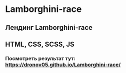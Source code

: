 # Lamborghini-race
## Лендинг Lamborghini-race
## HTML, CSS, SCSS, JS
### Посмотреть результат тут:  https://dronov05.github.io/Lamborghini-race/
